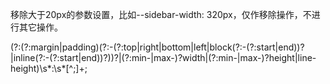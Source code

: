 移除大于20px的参数设置，比如--sidebar-width: 320px，仅作移除操作，不进行其它操作。

(?:(?:margin|padding)(?:-(?:top|right|bottom|left|block(?:-(?:start|end))?|inline(?:-(?:start|end))?))?|(?:min-|max-)?width|(?:min-|max-)?height|line-height)\s*:\s*[^;]+;